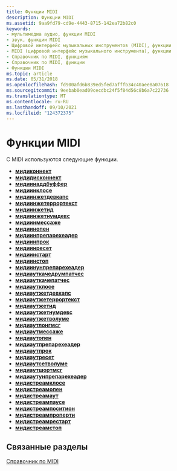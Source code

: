 ```yaml
---
title: Функции MIDI
description: Функции MIDI
ms.assetid: 9aa9fd79-cd9e-4443-8715-142ea72b82c0
keywords:
- мультимедиа аудио, функции MIDI
- звук, функции MIDI
- Цифровой интерфейс музыкальных инструментов (MIDI), функции
- MIDI (цифровой интерфейс музыкального инструмента), функции
- Справочник по MIDI, функциям
- Справочник по MIDI, функции
- Функции MIDI
ms.topic: article
ms.date: 05/31/2018
ms.openlocfilehash: fd900afd6b839ed5fed7afffb34c40aee8a07618
ms.sourcegitcommit: 9eebab0ead09cecdbc24f5f84d56c8b6a7c22736
ms.translationtype: MT
ms.contentlocale: ru-RU
ms.lasthandoff: 09/10/2021
ms.locfileid: "124372375"
---
```

# <a name="midi-functions"></a>Функции MIDI

С MIDI используются следующие функции.

-   [**мидиконнект**](/windows/win32/api/mmeapi/nf-mmeapi-midiconnect)
-   [**мидидисконнект**](/windows/win32/api/mmeapi/nf-mmeapi-mididisconnect)
-   [**мидиинаддбуффер**](/windows/win32/api/mmeapi/nf-mmeapi-midiinaddbuffer)
-   [**мидиинклосе**](/windows/win32/api/mmeapi/nf-mmeapi-midiinclose)
-   [**мидиинжетдевкапс**](/windows/win32/api/mmeapi/nf-mmeapi-midiingetdevcaps)
-   [**мидиинжетеррортекст**](/windows/win32/api/mmeapi/nf-mmeapi-midiingeterrortext)
-   [**мидиинжетид**](/windows/win32/api/mmeapi/nf-mmeapi-midiingetid)
-   [**мидиинжетнумдевс**](/windows/win32/api/mmeapi/nf-mmeapi-midiingetnumdevs)
-   [**мидиинмессаже**](/windows/win32/api/mmeapi/nf-mmeapi-midiinmessage)
-   [**мидиинопен**](/windows/win32/api/mmeapi/nf-mmeapi-midiinopen)
-   [**мидиинпрепарехеадер**](/windows/win32/api/mmeapi/nf-mmeapi-midiinprepareheader)
-   [**мидиинпрок**](/previous-versions//dd798460(v=vs.85))
-   [**мидиинресет**](/windows/win32/api/mmeapi/nf-mmeapi-midiinreset)
-   [**мидиинстарт**](/windows/win32/api/mmeapi/nf-mmeapi-midiinstart)
-   [**мидиинстоп**](/windows/win32/api/mmeapi/nf-mmeapi-midiinstop)
-   [**мидиинунпрепарехеадер**](/windows/win32/api/mmeapi/nf-mmeapi-midiinunprepareheader)
-   [**мидиауткачедрумпатчес**](/windows/win32/api/mmeapi/nf-mmeapi-midioutcachedrumpatches)
-   [**мидиауткачепатчес**](/windows/win32/api/mmeapi/nf-mmeapi-midioutcachepatches)
-   [**мидиаутклосе**](/windows/win32/api/mmeapi/nf-mmeapi-midioutclose)
-   [**мидиаутжетдевкапс**](/windows/win32/api/mmeapi/nf-mmeapi-midioutgetdevcaps)
-   [**мидиаутжетеррортекст**](/windows/win32/api/mmeapi/nf-mmeapi-midioutgeterrortext)
-   [**мидиаутжетид**](/windows/win32/api/mmeapi/nf-mmeapi-midioutgetid)
-   [**мидиаутжетнумдевс**](/windows/win32/api/mmeapi/nf-mmeapi-midioutgetnumdevs)
-   [**мидиаутжетволуме**](/windows/win32/api/mmeapi/nf-mmeapi-midioutgetvolume)
-   [**мидиаутлонгмсг**](/windows/win32/api/mmeapi/nf-mmeapi-midioutlongmsg)
-   [**мидиаутмессаже**](/windows/win32/api/mmeapi/nf-mmeapi-midioutmessage)
-   [**мидиаутопен**](/windows/win32/api/mmeapi/nf-mmeapi-midioutopen)
-   [**мидиаутпрепарехеадер**](/windows/win32/api/mmeapi/nf-mmeapi-midioutprepareheader)
-   [**мидиаутпрок**](/previous-versions//dd798478(v=vs.85))
-   [**мидиаутресет**](/windows/win32/api/mmeapi/nf-mmeapi-midioutreset)
-   [**мидиаутсетволуме**](/windows/win32/api/mmeapi/nf-mmeapi-midioutsetvolume)
-   [**мидиаутшортмсг**](/windows/win32/api/mmeapi/nf-mmeapi-midioutshortmsg)
-   [**мидиаутунпрепарехеадер**](/windows/win32/api/mmeapi/nf-mmeapi-midioutunprepareheader)
-   [**мидистреамклосе**](/windows/win32/api/mmeapi/nf-mmeapi-midistreamclose)
-   [**мидистреамопен**](/windows/win32/api/mmeapi/nf-mmeapi-midistreamopen)
-   [**мидистреамаут**](/windows/win32/api/mmeapi/nf-mmeapi-midistreamout)
-   [**мидистреампаусе**](/windows/win32/api/mmeapi/nf-mmeapi-midistreampause)
-   [**мидистреампоситион**](/windows/win32/api/mmeapi/nf-mmeapi-midistreamposition)
-   [**мидистреампроперти**](/windows/win32/api/mmeapi/nf-mmeapi-midistreamproperty)
-   [**мидистреамрестарт**](/windows/win32/api/mmeapi/nf-mmeapi-midistreamrestart)
-   [**мидистреамстоп**](/windows/win32/api/mmeapi/nf-mmeapi-midistreamstop)

## <a name="related-topics"></a>Связанные разделы

<dl> <dt>

[Справочник по MIDI](midi-reference.md)
</dt> </dl>

 

 